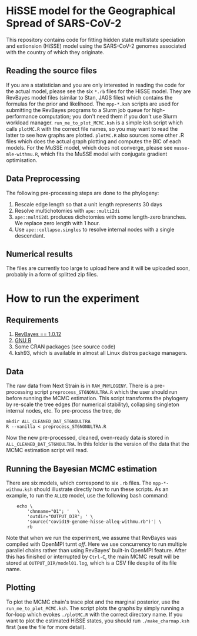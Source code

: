 # HiSSE model for the Geographical Spread of SARS-CoV-2

This repository contains code for fitting hidden state multistate speciation and extionsion (HiSSE) model using the SARS-CoV-2 genomes associated with the country of which they originate.


## Reading the source files

If you are a statistician and you are only interested in reading the code for the actual model, please see the six `*.rb` files for the HiSSE model. They are RevBayes model files (similar to Stan, JAGS files) which contains the formulas for the prior and likelihood. The `mpp-*.ksh` scripts are used for submitting the RevBayes programs to a Slurm job queue for high-performance computation; you don't need them if you don't use Slurm workload manager. `run_me_to_plot_MCMC.ksh` is a simple ksh script which calls `plotMC.R` with the correct file names, so you may want to read the latter to see how graphs are plotted. `plotMC.R` also sources some other .R files which does the actual graph plotting and computes the BIC of each models. For the MuSSE model, which does not converge, please see `musse-mle-withmu.R`, which fits the MuSSE model with conjugate gradient optimisation. 


## Data Preprocessing

The following pre-processing steps are done to the phylogeny:

1. Rescale edge length so that a unit length represents 30 days
2. Resolve multichotomies with `ape::multi2di`
3. `ape::multi2di` produces dichotomies with some length-zero branches. We replace zero length with 1 hour.
4. Use `ape::collapse.singles` to resolve internal nodes with a single descendant.


## Numerical results

The files are currently too large to upload here and it will be uploaded soon,
probably in a form of splitted zip files.


# How to run the experiment

## Requirements

1. [RevBayes == 1.0.12](https://revbayes.github.io)
2. [GNU R](https://www.r-project.org)
3. Some CRAN packages (see source code)
4. ksh93, which is available in almost all Linux distros package managers.

## Data

The raw data from Next Strain is in `RAW_PHYLOGENY`. There is a pre-processing script `preprocess_ST6NONULTRA.R` which the user should run before running the MCMC estimation. This script transforms the phylogeny by re-scale the tree edges (for numerical stability), collapsing singleton internal nodes, etc. To pre-process the tree, do 

```
mkdir ALL_CLEANED_DAT_ST6NOULTRA
R --vanilla < preprocess_ST6NONULTRA.R
```

Now the new pre-processed, cleaned, oven-ready data is stored in `ALL_CLEANED_DAT_ST6NOULTRA`. In this folder is the version of the data that the MCMC estimation script will read.


## Running the Bayesian MCMC estimation

There are six models, which correspond to six `.rb` files. The `mpp-*-withmu.ksh` should illustrate directly how to run these scripts.
As an example, to run the `ALLEQ` model, use the following bash command:

```
    echo \
        'chnname="01"; '   \
        'outdir="OUTPUT_DIR"; ' \
        'source("covid19-genome-hisse-alleq-withmu.rb")'| \
        rb
```

Note that when we run the experiment, we assume that RevBayes was compiled with OpenMPI turnt *off*. Here we use concurrency to run multiple parallel chains rather than using RevBayes' built-in OpenMPI feature. After this has finished or interrupted by `Ctrl-C`, the main MCMC result will be stored at `OUTPUT_DIR/model01.log`, which is a CSV file despite of its file name.


## Plotting

To plot the MCMC chain's trace plot and the marginal posterior, use the `run_me_to_plot_MCMC.ksh`. The script plots the graphs by simply
running a for-loop which evokes `./plotMC.R` with the correct directory name. If you want to plot the estimated HiSSE states, you should
run `./make_charmap.ksh` first (see the file for more detail).

